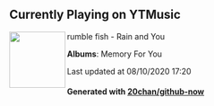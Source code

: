 ## Currently Playing on YTMusic

[<img align="left" width="100" src="https://lh3.googleusercontent.com/EBguzqKx6ohFK2znYpmd2C1klfKn9hPc4SgHSpY2Gh6sgWxZ01IAa7N7gP7g9aVsGoMxARIcn_4Os8Bv">](https://music.youtube.com/channel/UCP_CO2kraLUkGdMV3TL0agQ)

rumble fish - Rain and You

**Albums**: Memory For You

Last updated at 08/10/2020 17:20

#### Generated with [20chan/github-now](https://github.com/20chan/github-now)


<!--
**20chan/20chan** is a ✨ _special_ ✨ repository because its `README.md` (this file) appears on your GitHub profile.

Here are some ideas to get you started:

- 🔭 I’m currently working on ...
- 🌱 I’m currently learning ...
- 👯 I’m looking to collaborate on ...
- 🤔 I’m looking for help with ...
- 💬 Ask me about ...
- 📫 How to reach me: ...
- 😄 Pronouns: ...
- ⚡ Fun fact: ...
-->

